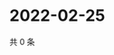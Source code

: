 # 2022-02-25

共 0 条

<!-- BEGIN WEIBO -->
<!-- 最后更新时间 Fri Feb 25 2022 10:03:35 GMT+0800 (China Standard Time) -->

<!-- END WEIBO -->
